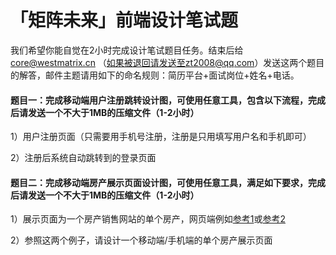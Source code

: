 # 「矩阵未来」前端设计笔试题

我们希望你能自觉在2小时完成设计笔试题目任务。结束后给 core@westmatrix.cn （如果被退回请发送至zt2008@qq.com）发送这两个题目的解答，邮件主题请用如下的命名规则：简历平台+面试岗位+姓名+电话。


#### 题目一：完成移动端用户注册跳转设计图，可使用任意工具，包含以下流程，完成后请发送一个不大于1MB的压缩文件（1-2小时）

 1）用户注册页面（只需要用手机号注册，注册是只用填写用户名和手机即可）

2）注册后系统自动跳转到的登录页面


#### 题目二：完成移动端房产展示页面设计图，可使用任意工具，满足如下要求，完成后请发送一个不大于1MB的压缩文件（1-2小时）

1）展示页面为一个房产销售网站的单个房产，网页端例如[参考1](https://bj.5i5j.com/ershoufang/40230918.html)或[参考2](https://bj.lianjia.com/ershoufang/101102780461.html)

2）参照这两个例子，请设计一个移动端/手机端的单个房产展示页面
